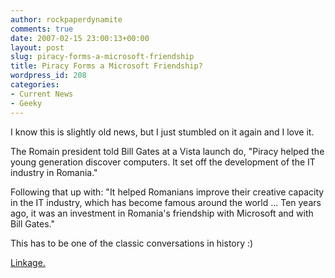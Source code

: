```yaml
---
author: rockpaperdynamite
comments: true
date: 2007-02-15 23:00:13+00:00
layout: post
slug: piracy-forms-a-microsoft-friendship
title: Piracy Forms a Microsoft Friendship?
wordpress_id: 208
categories:
- Current News
- Geeky
---
```


I know this is slightly old news, but I just stumbled on it again and I love it.

The Romain president told Bill Gates at a Vista launch do,      "Piracy helped the young generation discover computers. It set off the development of the IT industry in Romania."

Following that up with: "It helped Romanians improve their creative capacity in the IT industry, which has become famous around the world ... Ten years ago, it was an investment in Romania's friendship with Microsoft and with Bill Gates."

This has to be one of the classic conversations in history :)

[Linkage. ](http://in.today.reuters.com/news/newsArticle.aspx?type=technologyNews&storyID=2007-02-02T001257Z_01_NOOTR_RTRJONC_0_India-286026-1.xml)

